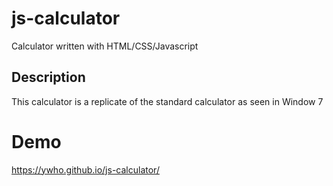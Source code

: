 # js-calculator
Calculator written with HTML/CSS/Javascript

## Description
This calculator is a replicate of the standard calculator as seen in Window 7

# Demo
https://ywho.github.io/js-calculator/


